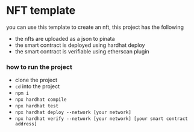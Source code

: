 # NFT template

you can use this template to create an nft, this project has the following

- the nfts are uploaded as a json to pinata
- the smart contract is deployed using hardhat deploy
- the smart contract is verifiable using etherscan plugin

### how to run the project

- clone the project
- `cd` into the project
- `npm i `
- `npx hardhat compile`
- `npx hardhat test`
- `npx hardhat deploy --network [your network]`
- `npx hardhat verify --network [your network] [your smart contract address]`

